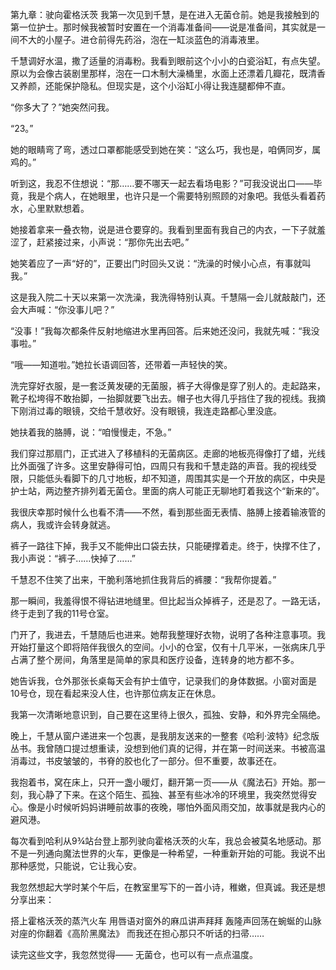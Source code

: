 第九章：驶向霍格沃茨
我第一次见到千慧，是在进入无菌仓前。她是我接触到的第一位护士。那时候我被暂时安置在一个消毒准备间——说是准备间，其实就是一间不大的小屋子。进仓前得先药浴，泡在一缸淡蓝色的消毒液里。

千慧调好水温，撒了适量的消毒粉。我看到眼前这个小小的白瓷浴缸，有点失望。原以为会像古装剧里那样，泡在一口木制大澡桶里，水面上还漂着几瓣花，既清香又养颜，还能保护隐私。但现实是，这个小浴缸小得让我连腿都伸不直。

“你多大了？”她突然问我。

“23。”

她的眼睛弯了弯，透过口罩都能感受到她在笑：“这么巧，我也是，咱俩同岁，属鸡的。”

听到这，我忍不住想说：“那……要不哪天一起去看场电影？”可我没说出口——毕竟，我是个病人，在她眼里，也许只是一个需要特别照顾的对象吧。我低头看着药水，心里默默想着。

她接着拿来一叠衣物，说是进仓要穿的。我看到里面有我自己的内衣，一下子就羞涩了，赶紧接过来，小声说：“那你先出去吧。”

她笑着应了一声“好的”，正要出门时回头又说：“洗澡的时候小心点，有事就叫我。”

这是我入院二十天以来第一次洗澡，我洗得特别认真。千慧隔一会儿就敲敲门，还会大声喊：“你没事儿吧？”

“没事！”我每次都条件反射地缩进水里再回答。后来她还没问，我就先喊：“我没事啦。”

“哦——知道啦。”她拉长语调回答，还带着一声轻快的笑。

洗完穿好衣服，是一套泛黄发硬的无菌服，裤子大得像是穿了别人的。走起路来，靴子松垮得不敢抬脚，一抬脚就要飞出去。帽子也大得几乎挡住了我的视线。我摘下刚消过毒的眼镜，交给千慧收好。没有眼镜，我连走路都心里没底。

她扶着我的胳膊，说：“咱慢慢走，不急。”

我们穿过那扇门，正式进入了移植科的无菌病区。走廊的地板亮得像打了蜡，光线比外面强了许多。这里安静得可怕，四周只有我和千慧走路的声音。我的视线受限，只能低头看脚下的几寸地板，却不知道，周围其实是一个开放的病区，中央是护士站，两边整齐排列着无菌仓。里面的病人可能正无聊地盯着我这个“新来的”。

我很庆幸那时候什么也看不清——不然，看到那些面无表情、胳膊上接着输液管的病人，我或许会转身就逃。

裤子一路往下掉，我手又不能伸出口袋去扶，只能硬撑着走。终于，快撑不住了，我小声说：“裤子……快掉了……”

千慧忍不住笑了出来，干脆利落地抓住我背后的裤腰：“我帮你提着。”

那一瞬间，我羞得恨不得钻进地缝里。但比起当众掉裤子，还是忍了。一路无话，终于走到了我的11号仓室。

门开了，我进去，千慧随后也进来。她帮我整理好衣物，说明了各种注意事项。我开始打量这个即将陪伴我很久的空间。小小的仓室，仅有十几平米，一张病床几乎占满了整个房间，角落里是简单的家具和医疗设备，连转身的地方都不多。

她告诉我，仓外那张长桌每天会有护士值守，记录我们的身体数据。小窗对面是10号仓，现在看起来没人住，也许那位病友正在休息。

我第一次清晰地意识到，自己要在这里待上很久，孤独、安静，和外界完全隔绝。

晚上，千慧从窗户递进来一个包裹，是我朋友送来的一整套《哈利·波特》纪念版丛书。我曾随口提过想重读，没想到他们真的记得，并在第一时间送来。书被高温消毒过，书皮皱皱的，书脊的胶也化了一部分。但不重要，故事还在。

我抱着书，窝在床上，只开一盏小暖灯，翻开第一页——从《魔法石》开始。那一刻，我心静了下来。在这个陌生、孤独、甚至有些冰冷的环境里，我突然觉得安心。像是小时候听妈妈讲睡前故事的夜晚，哪怕外面风雨交加，故事就是我内心的避风港。

每次看到哈利从9¾站台登上那列驶向霍格沃茨的火车，我总会被莫名地感动。那不是一列通向魔法世界的火车，更像是一种希望，一种重新开始的可能。我说不出那种感觉，只能说，它让我心安。

我忽然想起大学时某个午后，在教室里写下的一首小诗，稚嫩，但真诚。我还是想分享出来：

搭上霍格沃茨的蒸汽火车
用唇语对窗外的麻瓜讲声拜拜
轰隆声回荡在蜿蜒的山脉
对座的你翻着《高阶黑魔法》
而我还在担心那只不听话的扫帚……

读完这些文字，我忽然觉得——
无菌仓，也可以有一点点温度。

